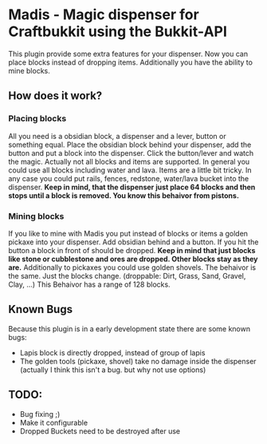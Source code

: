 Madis - Magic dispenser for Craftbukkit using the Bukkit-API
============================================================

This plugin provide some extra features for your dispenser. Now you can place blocks instead of dropping items. Additionally you have the ability to mine blocks.

How does it work?
-----------------

### Placing blocks

All you need is a obsidian block, a dispenser and a lever, button or something equal. Place the obsidian block behind your dispenser, add the button and put a block into the dispenser. Click the button/lever and watch the magic.
Actually not all blocks and items are supported. In general you could use all blocks including water and lava. Items are a little bit tricky. In any case you could put rails, fences, redstone, water/lava bucket into the dispenser.
__Keep in mind, that the dispenser just place 64 blocks and then stops until a block is removed. You know this behaivor from pistons.__


### Mining blocks

If you like to mine with Madis you put instead of blocks or items a golden pickaxe into your dispenser. Add obsidian behind and a button. If you hit the button a block in front of should be dropped. __Keep in mind that just blocks like stone or cubblestone and ores are dropped. Other blocks stay as they are.__ Additionally to pickaxes you could use golden shovels. The behaivor is the same. Just the blocks change. (droppable: Dirt, Grass, Sand, Gravel, Clay, ...) This Behaivor has a range of 128 blocks.

Known Bugs
----------

Because this plugin is in a early development state there are some known bugs:

- Lapis block is directly dropped, instead of group of lapis
- The golden tools (pickaxe, shovel) take no damage inside the dispenser (actually I think this isn't a bug. but why not use options)

TODO:
-----

- Bug fixing ;)
- Make it configurable
- Dropped Buckets need to be destroyed after use